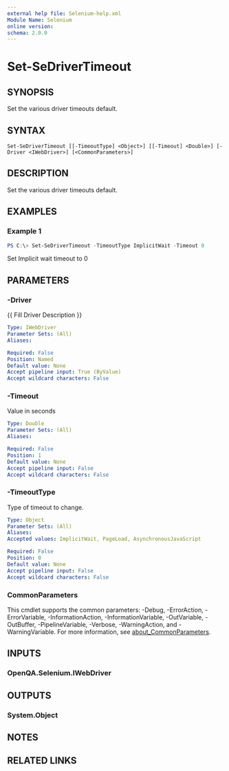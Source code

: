 ```yaml
---
external help file: Selenium-help.xml
Module Name: Selenium
online version:
schema: 2.0.0
---
```


# Set-SeDriverTimeout

## SYNOPSIS
Set the various driver timeouts default.

## SYNTAX

```
Set-SeDriverTimeout [[-TimeoutType] <Object>] [[-Timeout] <Double>] [-Driver <IWebDriver>] [<CommonParameters>]
```

## DESCRIPTION
Set the various driver timeouts default.

## EXAMPLES

### Example 1
```powershell
PS C:\> Set-SeDriverTimeout -TimeoutType ImplicitWait -Timeout 0
```

Set Implicit wait timeout to 0 

## PARAMETERS

### -Driver
{{ Fill Driver Description }}

```yaml
Type: IWebDriver
Parameter Sets: (All)
Aliases:

Required: False
Position: Named
Default value: None
Accept pipeline input: True (ByValue)
Accept wildcard characters: False
```

### -Timeout
Value in seconds

```yaml
Type: Double
Parameter Sets: (All)
Aliases:

Required: False
Position: 1
Default value: None
Accept pipeline input: False
Accept wildcard characters: False
```

### -TimeoutType
Type of timeout to change.

```yaml
Type: Object
Parameter Sets: (All)
Aliases:
Accepted values: ImplicitWait, PageLoad, AsynchronousJavaScript

Required: False
Position: 0
Default value: None
Accept pipeline input: False
Accept wildcard characters: False
```

### CommonParameters
This cmdlet supports the common parameters: -Debug, -ErrorAction, -ErrorVariable, -InformationAction, -InformationVariable, -OutVariable, -OutBuffer, -PipelineVariable, -Verbose, -WarningAction, and -WarningVariable. For more information, see [about_CommonParameters](http://go.microsoft.com/fwlink/?LinkID=113216).

## INPUTS

### OpenQA.Selenium.IWebDriver

## OUTPUTS

### System.Object
## NOTES

## RELATED LINKS
